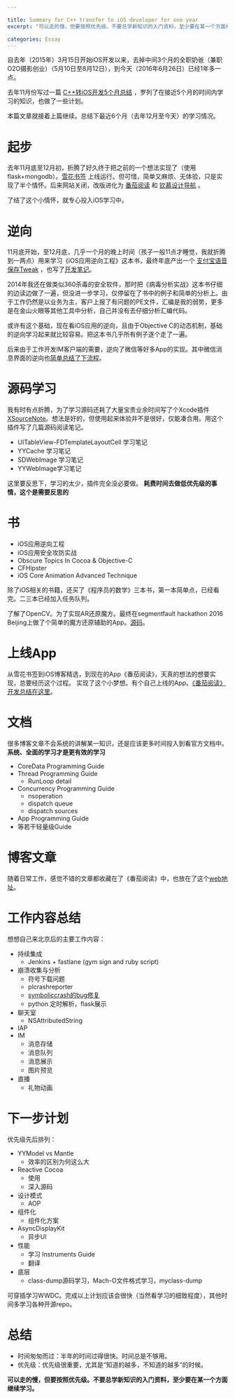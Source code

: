 ```yaml
---

title: Summary for C++ transfer to iOS developer for one year
excerpt: "可以走的慢，但要按照优先级。不要总学新知识的入门资料，至少要在某一个方面继续学习。"

categories: Essay
---
```








自去年（2015年）3月15日开始iOS开发以来，去掉中间3个月的全职奶爸（兼职O2O摄影创业）（5月10日至8月12日），到今天（2016年6月26日）已经1年多一点。

去年11月份写过一篇 [C++转iOS开发5个月总结](https://everettjf.github.io/2015/11/18/the-past-4-months-ios-develop-for-me) ，罗列了在接近5个月的时间内学习的知识，也做了一些计划。

本篇文章就接着上篇继续。总结下最近6个月（去年12月至今天）的学习情况。

# 起步

去年11月底至12月初，折腾了好久终于把之前的一个想法实现了（使用flask+mongodb）。[雪花书签](https://everettjf.github.io/2015/12/13/snows_link_tutorial) 上线运行。但可惜，简单又麻烦、无体验，只是实现了半个情怀。后来网站关闭，改版进化为 [番茄阅读](https://everettjf.github.io/2016/05/13/how-to-write-a-simple-feed-reader) 和 [钦慕设计导航](https://admire.so) 。

了结了这个小情怀，就专心投入iOS学习中。


# 逆向

11月底开始，至12月底，几乎一个月的晚上时间（孩子一般11点才睡觉，我就折腾到一两点）用来学习《iOS应用逆向工程》这本书，最终年底产出一个 [支付宝语音保存Tweak](https://github.com/everettjf/Yolobroccoli/AlipayWalletChatVoiceSaver) ，也写了[开发笔记](https://everettjf.github.io/2015/12/29/tweak-for-alipay-wallet-chat-voice-save)。

2014年我还在做类似360杀毒的安全软件，那时把《病毒分析实战》这本书仔细的边读边做了一遍，但没进一步学习，仅停留在了书中的例子和简单的分析上。由于工作仍然是以业务为主，客户上报了有问题的PE文件，汇编是我的弱势，更多是在金山火眼等其他工具中分析，自己并没有去仔细分析汇编代码。

或许有这个基础，现在看iOS应用的逆向，且由于Objective C的动态机制，基础的逆向学习起来就比较容易。把这本书几乎所有例子逐个走了一遍。


后来由于工作开发IM客户端的需要，逆向了微信等好多App的实现。其中微信消息界面的逆向也[简单总结了下流程](https://everettjf.github.io/2016/06/19/reverse-explore-wechat-message-design)。


# 源码学习

我有时有点折腾，为了学习源码还耗了大量宝贵业余时间写了个Xcode插件 [XSourceNote](https://everettjf.github.io/2016/02/16/xsourcenote-dev)。想法是好的，但使用起来体验并不是很好，仅能凑合用。用这个插件写了几篇源码阅读笔记。

- UITableView-FDTemplateLayoutCell 学习笔记
- YYCache 学习笔记
- SDWebImage 学习笔记
- YYWebImage学习笔记

这里要反思下，学习的太少，插件完全没必要做。
**耗费时间去做低优先级的事情，这个是需要反思的**


# 书

- iOS应用逆向工程
- iOS应用安全攻防实战
- Obscure Topics In Cocoa & Objective-C
- CFHipster
- iOS Core Animation Advanced Technique

除了iOS相关的书籍，还买了《程序员的数学》三本书，第一本简单点，已经看完。二三本已经加入任务队列。

了解了OpenCV。为了实现AR还原魔方。最终在segmentfault hackathon 2016 Beijing上做了个简单的魔方还原辅助的App。[源码](https://github.com/xfteam/xfrubiks)。


# 上线App

从雪花书签到iOS博客精选，到现在的App《番茄阅读》，天真的想法的想要实现，总要经历这个过程。
实现了这个小梦想。有个自己上线的App。[《番茄阅读》开发总结在这里](https://everettjf.github.io/2016/05/13/how-to-write-a-simple-feed-reader)。



# 文档

很多博客文章不会系统的讲解某一知识，还是应该更多时间投入到看官方文档中。**系统、全面的学习才是更有效的学习**

- CoreData Programming Guide
- Thread Programming Guide
	- RunLoop detail
- Concurrency Programming Guide
	- nsoperation
	- dispatch queue
	- dispatch sources
- App Programming Guide
- 等若干轻量级Guide

# 博客文章

随着日常工作，感觉不错的文章都收藏在了《番茄阅读》中，也放在了这个[web地址](http://iosblog.cc/a/2/)。


# 工作内容总结

想想自己来北京后的主要工作内容：

- 持续集成
	- Jenkins + fastlane (gym sign and ruby script)
- 崩溃收集与分析
	- 符号下载问题
	- plcrashreporter
	- [symboliccrash的bug修复](https://everettjf.github.io/2016/05/10/symbolicatecrash-deadloop-bug)
	- python 定时解析，flask展示
- 聊天室
	- NSAttributedString
- IAP
- IM
	- 消息存储
	- 消息队列
	- 消息展示
	- 图片预览
- 直播
	- 礼物动画


# 下一步计划

优先级先后排列：

- YYModel vs Mantle
	- 效率的区别为何这么大
- Reactive Cocoa
	- 使用
	- 深入源码
- 设计模式
	- AOP
- 组件化
	- 组件化方案
- AsyncDisplayKit
	- 异步UI
- 性能
	- 学习 Instruments Guide
	- 翻译
- 底层
	- class-dump源码学习，Mach-O文件格式学习，myclass-dump

可穿插学习WWDC。完成以上计划应该会很快（当然看学习的细致程度），其他时间多学习各种开源repo。



# 总结

- 时间匆匆而过：半年的时间过得很快。时间总是不够用。
- 优先级：优先级很重要，尤其是“知道的越多，不知道的越多”的时候。

**可以走的慢，但要按照优先级。不要总学新知识的入门资料，至少要在某一个方面继续学习。**


